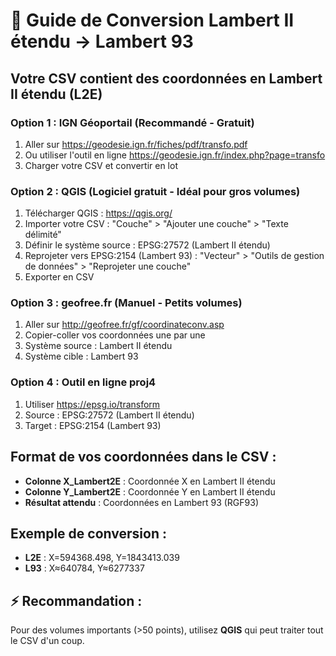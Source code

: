 # 🎯 Guide de Conversion Lambert II étendu → Lambert 93

## Votre CSV contient des coordonnées en Lambert II étendu (L2E)

### Option 1 : IGN Géoportail (Recommandé - Gratuit)
1. Aller sur https://geodesie.ign.fr/fiches/pdf/transfo.pdf
2. Ou utiliser l'outil en ligne https://geodesie.ign.fr/index.php?page=transfo
3. Charger votre CSV et convertir en lot

### Option 2 : QGIS (Logiciel gratuit - Idéal pour gros volumes)
1. Télécharger QGIS : https://qgis.org/
2. Importer votre CSV : "Couche" > "Ajouter une couche" > "Texte délimité"
3. Définir le système source : EPSG:27572 (Lambert II étendu)
4. Reprojeter vers EPSG:2154 (Lambert 93) : "Vecteur" > "Outils de gestion de données" > "Reprojeter une couche"
5. Exporter en CSV

### Option 3 : geofree.fr (Manuel - Petits volumes)
1. Aller sur http://geofree.fr/gf/coordinateconv.asp
2. Copier-coller vos coordonnées une par une
3. Système source : Lambert II étendu
4. Système cible : Lambert 93

### Option 4 : Outil en ligne proj4 
1. Utiliser https://epsg.io/transform
2. Source : EPSG:27572 (Lambert II étendu)
3. Target : EPSG:2154 (Lambert 93)

## Format de vos coordonnées dans le CSV :
- **Colonne X_Lambert2E** : Coordonnée X en Lambert II étendu
- **Colonne Y_Lambert2E** : Coordonnée Y en Lambert II étendu  
- **Résultat attendu** : Coordonnées en Lambert 93 (RGF93)

## Exemple de conversion :
- **L2E** : X=594368.498, Y=1843413.039
- **L93** : X≈640784, Y≈6277337

## ⚡ Recommandation :
Pour des volumes importants (>50 points), utilisez **QGIS** qui peut traiter tout le CSV d'un coup.